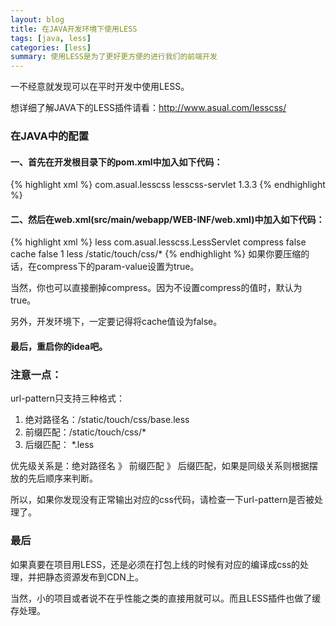 ```yaml
---
layout: blog
title: 在JAVA开发环境下使用LESS
tags: [java, less]
categories: [less]
summary: 使用LESS是为了更好更方便的进行我们的前端开发
---
```

一不经意就发现可以在平时开发中使用LESS。

想详细了解JAVA下的LESS插件请看：<http://www.asual.com/lesscss/>
### 在JAVA中的配置
#### 一、首先在开发根目录下的pom.xml中加入如下代码：
{% highlight xml %}
<dependency>
    <groupId>com.asual.lesscss</groupId>
    <artifactId>lesscss-servlet</artifactId>
    <version>1.3.3</version>
</dependency>
{% endhighlight %}

#### 二、然后在web.xml(src/main/webapp/WEB-INF/web.xml)中加入如下代码：
{% highlight xml %}
<servlet>
    <servlet-name>less</servlet-name>
    <servlet-class>com.asual.lesscss.LessServlet</servlet-class>
    <init-param>
        <param-name>compress</param-name>
        <param-value>false</param-value>
    </init-param>
    <init-param>
        <param-name>cache</param-name>
        <param-value>false</param-value>
    </init-param>
    <load-on-startup>1</load-on-startup>
</servlet>
<servlet-mapping>
    <servlet-name>less</servlet-name>
    <url-pattern>/static/touch/css/*</url-pattern>
</servlet-mapping>
{% endhighlight %}
如果你要压缩的话，在<param-name>compress</param-name>下的param-value设置为true。

当然，你也可以直接删掉compress。因为不设置compress的值时，默认为true。

另外，开发环境下，一定要记得将cache值设为false。

#### 最后，重启你的idea吧。

### 注意一点：
url-pattern只支持三种格式：

1. 绝对路径名：/static/touch/css/base.less
2. 前缀匹配：/static/touch/css/*
3. 后缀匹配： *.less

优先级关系是：绝对路径名 》 前缀匹配 》 后缀匹配，如果是同级关系则根据摆放的先后顺序来判断。

所以，如果你发现没有正常输出对应的css代码，请检查一下url-pattern是否被处理了。

### 最后
如果真要在项目用LESS，还是必须在打包上线的时候有对应的编译成css的处理，并把静态资源发布到CDN上。

当然，小的项目或者说不在乎性能之类的直接用就可以。而且LESS插件也做了缓存处理。
